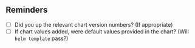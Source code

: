 ## Reminders

- [ ] Did you up the relevant chart version numbers? (If appropriate)
- [ ] If chart values added, were default values provided in the chart? (Will `helm template` pass?)
